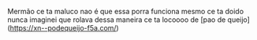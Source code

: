 Mermão ce ta maluco nao é que essa porra funciona mesmo ce ta doido nunca imaginei que rolava dessa maneira ce ta locoooo de [pao de queijo] (https://xn--podequeijo-f5a.com/)